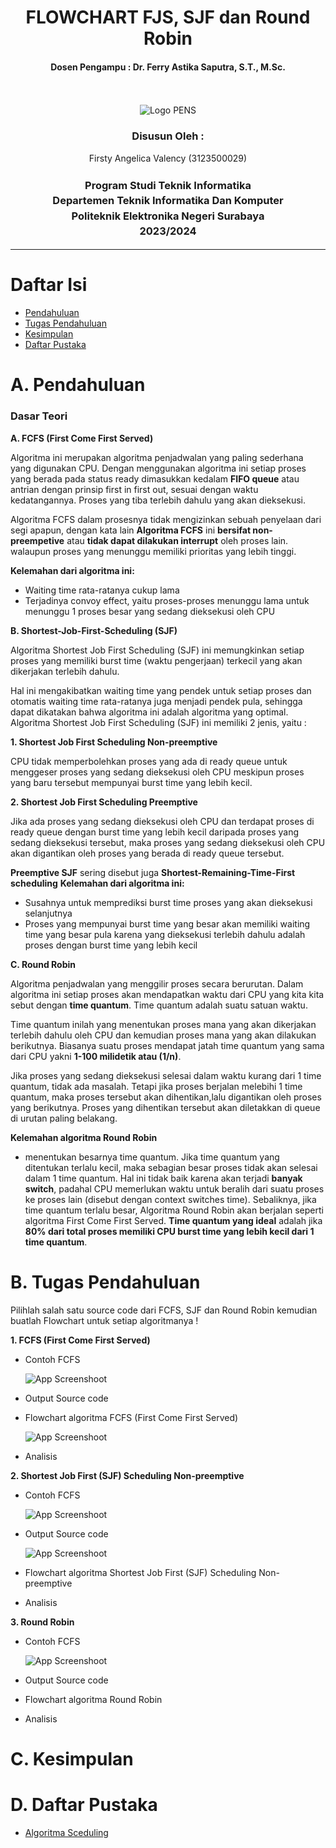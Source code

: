 <div align="center">
  <h1 style="font-weight: bold">FLOWCHART FJS, SJF dan Round Robin</h1>
  <h4 style="text-align: center;">Dosen Pengampu : Dr. Ferry Astika Saputra, S.T., M.Sc.</h4>
</div>
<br />
<br />
<div align="center">
  <img src="https://upload.wikimedia.org/wikipedia/id/4/44/Logo_PENS.png" alt="Logo PENS">
  <h3 style="text-align: center;">Disusun Oleh : </h3>
  <p style="text-align: center;">
    Firsty Angelica Valency (3123500029)<br>
  </p>
  <h3 style="text-align: center;line-height: 1.5">Program Studi Teknik Informatika<br>Departemen Teknik Informatika Dan Komputer<br>Politeknik Elektronika Negeri Surabaya<br>2023/2024</h3>
  <hr>
</div>

# Daftar Isi
- [Pendahuluan](#a-pendahuluan)
- [Tugas Pendahuluan](#b-tugas-pendahuluan)
- [Kesimpulan](#c-kesimpulan)
- [Daftar Pustaka](#d-daftarpustaka)


# A. Pendahuluan
### Dasar Teori
**A.	FCFS (First Come First Served)**

Algoritma ini merupakan algoritma penjadwalan yang paling sederhana yang digunakan CPU. Dengan menggunakan algoritma ini setiap proses yang berada pada status ready dimasukkan kedalam **FIFO queue** atau antrian dengan prinsip first in first out, sesuai dengan waktu kedatangannya. Proses yang tiba terlebih dahulu yang akan dieksekusi.

Algoritma FCFS dalam prosesnya tidak mengizinkan sebuah penyelaan dari segi apapun, dengan kata lain **Algoritma FCFS** ini **bersifat non-preempetive** atau **tidak dapat dilakukan interrupt** oleh proses lain. walaupun proses yang menunggu memiliki prioritas yang lebih tinggi.

**Kelemahan dari algoritma ini:**

- Waiting time rata-ratanya cukup lama 
- Terjadinya convoy effect, yaitu proses-proses menunggu lama untuk menunggu 1 proses besar yang sedang dieksekusi oleh CPU

**B.	Shortest-Job-First-Scheduling (SJF)**

Algoritma Shortest Job First Scheduling (SJF) ini memungkinkan setiap proses yang memiliki burst time (waktu pengerjaan) terkecil yang akan dikerjakan terlebih dahulu. 

Hal ini mengakibatkan waiting time yang pendek untuk setiap proses dan otomatis waiting time rata-ratanya juga menjadi pendek pula, sehingga dapat dikatakan bahwa algoritma ini adalah algoritma yang optimal. Algoritma Shortest Job First Scheduling (SJF) ini memiliki 2 jenis, yaitu :

**1. Shortest Job First Scheduling Non-preemptive**

CPU tidak memperbolehkan proses yang ada di ready queue untuk menggeser proses yang sedang dieksekusi oleh CPU meskipun proses yang baru tersebut mempunyai burst time yang lebih kecil.  

**2. Shortest Job First Scheduling Preemptive**

Jika ada proses yang sedang dieksekusi oleh CPU dan terdapat proses di ready queue dengan burst time yang lebih kecil daripada proses yang sedang dieksekusi tersebut, maka proses yang sedang dieksekusi oleh CPU akan digantikan oleh proses yang berada di ready queue tersebut. 

**Preemptive SJF** sering disebut juga **Shortest-Remaining-Time-First scheduling**
**Kelemahan dari algoritma ini:**

- Susahnya untuk memprediksi burst time proses yang akan dieksekusi selanjutnya
- Proses yang mempunyai burst time yang besar akan memiliki waiting time yang besar pula karena yang dieksekusi terlebih dahulu adalah proses dengan burst time yang lebih kecil

**C.    Round Robin**

Algoritma penjadwalan yang menggilir proses secara berurutan. Dalam algoritma ini setiap proses akan mendapatkan waktu dari CPU yang kita kita sebut dengan **time quantum**. Time quantum adalah suatu satuan waktu. 

Time quantum inilah yang menentukan proses mana yang akan dikerjakan terlebih dahulu oleh CPU dan kemudian proses mana yang akan dilakukan berikutnya. Biasanya suatu proses mendapat jatah time quantum yang sama dari CPU yakni **1-100 milidetik atau (1/n)**. 

Jika proses yang sedang dieksekusi selesai dalam waktu kurang dari 1 time quantum, tidak ada masalah. Tetapi jika proses berjalan melebihi 1 time quantum, maka proses tersebut akan dihentikan,lalu digantikan oleh proses yang berikutnya. Proses yang dihentikan tersebut akan diletakkan di queue di urutan paling belakang.

**Kelemahan algoritma Round Robin** 
-  menentukan besarnya time quantum.  Jika time quantum yang ditentukan terlalu kecil, maka sebagian besar proses tidak akan selesai dalam 1 time quantum. Hal ini tidak baik karena akan terjadi **banyak switch**, padahal CPU memerlukan waktu untuk beralih dari suatu proses ke proses lain (disebut dengan context switches time). Sebaliknya, jika time quantum terlalu besar, Algoritma Round Robin akan berjalan seperti algoritma First Come First Served. **Time quantum yang ideal** adalah jika **80% dari total proses memiliki CPU burst time yang lebih kecil dari 1 time quantum**.

# B. Tugas Pendahuluan

Pilihlah salah satu source code dari FCFS, SJF dan Round Robin kemudian buatlah Flowchart untuk setiap algoritmanya !

**1. FCFS (First Come First Served)**

- Contoh FCFS

    ![App Screenshoot](assets/FCFS_soal.png)

- Output Source code





- Flowchart algoritma FCFS (First Come First Served)

    ![App Screenshoot](assets/FCFS_chart.png)

- Analisis


**2. Shortest Job First (SJF) Scheduling Non-preemptive**
- Contoh FCFS

    ![App Screenshoot](assets/SJF_contoh.png)

- Output Source code

     ![App Screenshoot](assets/SJF_chart.png)

- Flowchart algoritma Shortest Job First (SJF) Scheduling Non-preemptive





- Analisis


**3.    Round Robin**

- Contoh FCFS

    ![App Screenshoot](assets/RR_contoh.png)

- Output Source code





- Flowchart algoritma Round Robin




- Analisis

# C. Kesimpulan


# D. Daftar Pustaka 
- [Algoritma Sceduling](https://www.studentterpelajar.com/2020/11/pengertian-dan-contoh-algortima.html)